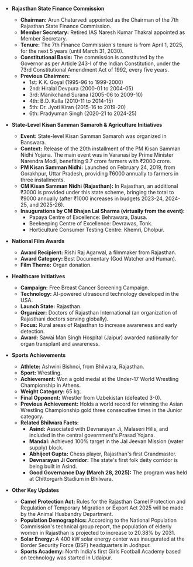*   **Rajasthan State Finance Commission**
    *   **Chairman:** Arun Chaturvedi appointed as the Chairman of the 7th Rajasthan State Finance Commission.
    *   **Member Secretary:** Retired IAS Naresh Kumar Thakral appointed as Member Secretary.
    *   **Tenure:** The 7th Finance Commission's tenure is from April 1, 2025, for the next 5 years (until March 31, 2030).
    *   **Constitutional Basis:** The commission is constituted by the Governor as per Article 243-I of the Indian Constitution, under the 73rd Constitutional Amendment Act of 1992, every five years.
    *   **Previous Chairmen:**
        *   1st: K.K. Goyal (1995-96 to 1999-2000)
        *   2nd: Hiralal Devpura (2000-01 to 2004-05)
        *   3rd: Manikchand Surana (2005-06 to 2009-10)
        *   4th: B.D. Kalla (2010-11 to 2014-15)
        *   5th: Dr. Jyoti Kiran (2015-16 to 2019-20)
        *   6th: Pradyuman Singh (2020-21 to 2024-25)

*   **State-Level Kisan Samman Samaroh & Agriculture Initiatives**
    *   **Event:** State-level Kisan Samman Samaroh was organized in Banswara.
    *   **Context:** Release of the 20th installment of the PM Kisan Samman Nidhi Yojana. The main event was in Varanasi by Prime Minister Narendra Modi, benefiting 9.7 crore farmers with ₹2000 crore.
    *   **PM Kisan Samman Nidhi:** Launched on February 24, 2019, from Gorakhpur, Uttar Pradesh, providing ₹6000 annually to farmers in three installments.
    *   **CM Kisan Samman Nidhi (Rajasthan):** In Rajasthan, an additional ₹3000 is provided under this state scheme, bringing the total to ₹9000 annually (after ₹1000 increases in budgets 2023-24, 2024-25, and 2025-26).
    *   **Inaugurations by CM Bhajan Lal Sharma (virtually from the event):**
        *   Papaya Centre of Excellence: Behrawara, Dausa.
        *   Beekeeping Centre of Excellence: Devrawas, Tonk.
        *   Horticulture Consumer Testing Centre: Khemri, Dholpur.

*   **National Film Awards**
    *   **Award Recipient:** Rishi Raj Agarwal, a filmmaker from Rajasthan.
    *   **Award Category:** Best Documentary (God Watcher and Human).
    *   **Film Theme:** Organ donation.

*   **Healthcare Initiatives**
    *   **Campaign:** Free Breast Cancer Screening Campaign.
    *   **Technology:** AI-powered ultrasound technology developed in the USA.
    *   **Launch State:** Rajasthan.
    *   **Organizer:** Doctors of Rajasthan International (an organization of Rajasthani doctors serving globally).
    *   **Focus:** Rural areas of Rajasthan to increase awareness and early detection.
    *   **Award:** Sawai Man Singh Hospital (Jaipur) awarded nationally for organ transplant and awareness.

*   **Sports Achievements**
    *   **Athlete:** Ashwini Bishnoi, from Bhilwara, Rajasthan.
    *   **Sport:** Wrestling.
    *   **Achievement:** Won a gold medal at the Under-17 World Wrestling Championship in Athens.
    *   **Weight Category:** 65 kg.
    *   **Final Opponent:** Wrestler from Uzbekistan (defeated 3-0).
    *   **Previous Achievement:** Holds a world record for winning the Asian Wrestling Championship gold three consecutive times in the Junior category.
    *   **Related Bhilwara Facts:**
        *   **Asind:** Associated with Devnarayan Ji, Malaseri Hills, and included in the central government's Prasad Yojana.
        *   **Mandal:** Achieved 100% target in the Jal Jeevan Mission (water supply) block.
        *   **Abhijeet Gupta:** Chess player, Rajasthan's first Grandmaster.
        *   **Devnarayan Ji Corridor:** The state's first folk deity corridor is being built in Asind.
        *   **Good Governance Day (March 28, 2025):** The program was held at Chittorgarh Stadium in Bhilwara.

*   **Other Key Updates**
    *   **Camel Protection Act:** Rules for the Rajasthan Camel Protection and Regulation of Temporary Migration or Export Act 2025 will be made by the Animal Husbandry Department.
    *   **Population Demographics:** According to the National Population Commission's technical group report, the population of elderly women in Rajasthan is projected to increase to 20.38% by 2031.
    *   **Solar Energy:** A 400 kW solar energy center was inaugurated at the Border Security Force (BSF) headquarters in Jodhpur.
    *   **Sports Academy:** North India's first Girls Football Academy based on technology was started in Udaipur.